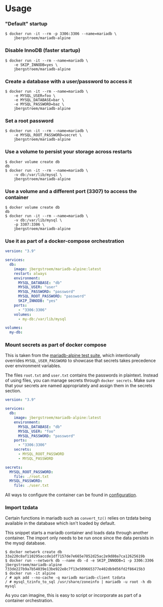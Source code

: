 # Usage

### "Default" startup

```shell
$ docker run -it --rm -p 3306:3306 --name=mariadb \
    jbergstroem/mariadb-alpine
```

### Disable InnoDB (faster startup)

```shell
$ docker run -it --rm --name=mariadb \
    -e SKIP_INNODB=yes \
    jbergstroem/mariadb-alpine
```

### Create a database with a user/password to access it

```shell
$ docker run -it --rm --name=mariadb \
    -e MYSQL_USER=foo \
    -e MYSQL_DATABASE=bar \
    -e MYSQL_PASSWORD=baz \
    jbergstroem/mariadb-alpine
```

### Set a root password

```shell
$ docker run -it --rm --name=mariadb \
    -e MYSQL_ROOT_PASSWORD=secret \
    jbergstroem/mariadb-alpine
```

### Use a volume to persist your storage across restarts

```shell
$ docker volume create db
db
$ docker run -it --rm --name=mariadb \
    -v db:/var/lib/mysql \
    jbergstroem/mariadb-alpine
```

### Use a volume and a different port (3307) to access the container

```shell
$ docker volume create db
db
$ docker run -it --rm --name=mariadb \
    -v db:/var/lib/mysql \
    -p 3307:3306 \
    jbergstroem/mariadb-alpine
```

### Use it as part of a docker-compose orchestration

```yaml
version: "3.9"

services:
  db:
    image: jbergstroem/mariadb-alpine:latest
    restart: always
    environment:
      MYSQL_DATABASE: "db"
      MYSQL_USER: "user"
      MYSQL_PASSWORD: "password"
      MYSQL_ROOT_PASSWORD: "password"
      SKIP_INNODB: "yes"
    ports:
      - "3306:3306"
    volumes:
      - my-db:/var/lib/mysql

volumes:
  my-db:
```

### Mount secrets as part of docker compose

This is taken from the [mariadb-alpine test suite][1], which intentionally overrides
`MYSQL_USER_PASSWORD` to showcase that secrets takes precedence over environment variables.

The files `root.txt` and `user.txt` contains the passwords in plaintext. Instead of using
files, you can manage secrets through `docker secrets`. Make sure that your secrets are named
appropriately and assign them in the secrets section.

```yaml
version: "3.9"

services:
  db:
    image: jbergstroem/mariadb-alpine:latest
    environment:
      MYSQL_DATABASE: "db"
      MYSQL_USER: "foo"
      MYSQL_PASSWORD: "password"
    ports:
      - "3306:3306"
    secrets:
      - MYSQL_ROOT_PASSWORD
      - MYSQL_PASSWORD

secrets:
  MYSQL_ROOT_PASSWORD:
    file: ./root.txt
  MYSQL_PASSWORD:
    file: ./user.txt
```

All ways to configure the container can be found in [configuration][2].

### Import tzdata

Certain functions in mariadb such as `convert_tz()` relies on tzdata being
available in the database which isn't loaded by default.

This snippet starts a mariadb container and loads data through another container.
The import only needs to be run once since the data persists in the mysql database.

```shell
$ docker network create db
33a220c8af110295accde1df7157de7e665e7852d25ac2e9d80a7ca12625619b
$ docker run --network db --name db -d -e SKIP_INNODB=1 -p 3306:3306 jbergstroem/mariadb-alpine
733de227b9a7b54039e13be922e8c7f13e509665377e402db9d56fd2f86415b3
$ docker run -it alpine
/ # apk add --no-cache -q mariadb mariadb-client tzdata
/ # mysql_tzinfo_to_sql /usr/share/zoneinfo | mariadb -u root -h db mysql
```

As you can imagine, this is easy to script or incorporate as part of a container orchestration.

[1]: ../test/compose.sh
[2]: ./configuration.md
